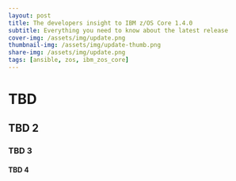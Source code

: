 ```yaml
---
layout: post
title: The developers insight to IBM z/OS Core 1.4.0
subtitle: Everything you need to know about the latest release
cover-img: /assets/img/update.png
thumbnail-img: /assets/img/update-thumb.png
share-img: /assets/img/update.png
tags: [ansible, zos, ibm_zos_core]
---
```


# TBD

## TBD 2

### TBD 3

#### TBD 4